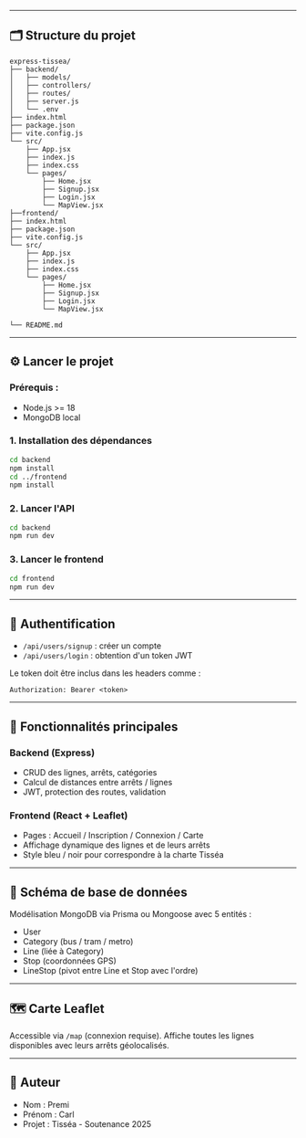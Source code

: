 
---

## 🗂 Structure du projet
```
express-tissea/
├── backend/            
│   ├── models/         
│   ├── controllers/   
│   ├── routes/         
│   ├── server.js       
│   └── .env            
├── index.html
├── package.json
├── vite.config.js
└── src/
    ├── App.jsx
    ├── index.js
    ├── index.css
    └── pages/
        ├── Home.jsx
        ├── Signup.jsx
        ├── Login.jsx
        └── MapView.jsx
├──frontend/
├── index.html
├── package.json
├── vite.config.js
└── src/
    ├── App.jsx
    ├── index.js
    ├── index.css
    └── pages/
        ├── Home.jsx
        ├── Signup.jsx
        ├── Login.jsx
        └── MapView.jsx

└── README.md
```

---

## ⚙️ Lancer le projet

### Prérequis :
- Node.js >= 18
- MongoDB local

### 1. Installation des dépendances
```bash
cd backend
npm install
cd ../frontend
npm install
```

### 2. Lancer l'API
```bash
cd backend
npm run dev
```

### 3. Lancer le frontend
```bash
cd frontend
npm run dev
```

---

## 🔐 Authentification
- `/api/users/signup` : créer un compte
- `/api/users/login` : obtention d'un token JWT

Le token doit être inclus dans les headers comme :
```http
Authorization: Bearer <token>
```

---

## 🧭 Fonctionnalités principales
### Backend (Express)
- CRUD des lignes, arrêts, catégories
- Calcul de distances entre arrêts / lignes
- JWT, protection des routes, validation

### Frontend (React + Leaflet)
- Pages : Accueil / Inscription / Connexion / Carte
- Affichage dynamique des lignes et de leurs arrêts
- Style bleu / noir pour correspondre à la charte Tisséa

---

## 🧪 Schéma de base de données
Modélisation MongoDB via Prisma ou Mongoose avec 5 entités :
- User
- Category (bus / tram / metro)
- Line (liée à Category)
- Stop (coordonnées GPS)
- LineStop (pivot entre Line et Stop avec l'ordre)

---

## 🗺 Carte Leaflet
Accessible via `/map` (connexion requise). Affiche toutes les lignes disponibles avec leurs arrêts géolocalisés.

---

## 👤 Auteur
- Nom : Premi
- Prénom : Carl
- Projet : Tisséa - Soutenance 2025
